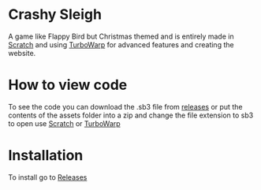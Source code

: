 # Crashy Sleigh

A game like Flappy Bird but Christmas themed and is entirely made in [Scratch](scratch.mit.edu) and using [TurboWarp](turbowarp.org) for advanced features and creating the website.

# How to view code
To see the code you can download the .sb3 file from [releases](https://github.com/RhysGit/Crashy-Sleigh/releases) or put the contents of the assets folder into a zip and change the file extension to sb3
to open use [Scratch](scratch.mit.edu) or [TurboWarp](turbowarp.org)

# Installation
To install go to 
[Releases](https://github.com/RhysGit/Crashy-Sleigh/releases) 
